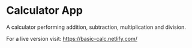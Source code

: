 # Calculator App

A calculator performing addition, subtraction, multiplication and division.

For a live version visit:
https://basic-calc.netlify.com/
